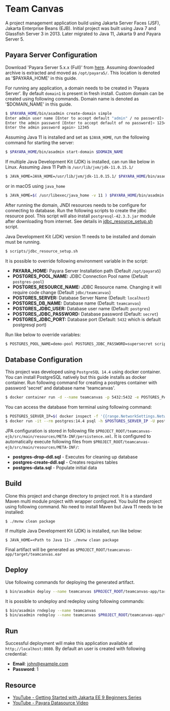 # Team Canvas

A project management application build using Jakarta Server Faces (JSF), Jakarta Enterprise Beans (EJB). Initial project
was built using Java 7 and Glassfish Server 3 in 2013. Later migrated to Java 11, Jakarta 9 and Payara Server 5. 

## Payara Server Configuration

Download 'Payara Server 5.x.x (Full)' from [here](https://www.payara.fish/downloads/payara-platform-community-edition/).
Assuming downloaded archive is extracted and moved as `/opt/payara5/`. This location is denoted as '$PAYARA_HOME' in this guide.

For running any application, a domain needs to be created in 'Payara Server'. By default `domain1` is present in fresh install.
Custom domain can be created using following commands. Domain name is denoted as '$DOMAIN_NAME' in this guide.
```sh
$ $PAYARA_HOME/bin/asadmin create-domain simple
Enter admin user name [Enter to accept default "admin" / no password]> admin
Enter the admin password [Enter to accept default of no password]> 12345
Enter the admin password again> 12345
```

Assuming Java 11 is installed and set as `$JAVA_HOME`, run the following command for starting the server:
```sh
$ $PAYARA_HOME/bin/asadmin start-domain $DOMAIN_NAME
```

If multiple Java Development Kit (JDK) is installed, can run like below in Linux. Assuming Java 11 Path is `/usr/lib/jvm/jdk-11.0.15.1/`
```sh
$ JAVA_HOME=JAVA_HOME=/usr/lib/jvm/jdk-11.0.15.1/ $PAYARA_HOME/bin/asadmin start-domain $DOMAIN_NAME

```
or in macOS using `java_home`
```sh
$ JAVA_HOME=$( /usr/libexec/java_home -v 11 ) $PAYARA_HOME/bin/asadmin start-domain $DOMAIN_NAME
```

After running the domain, JNDI resources needs to be configure for connecting to database. Run the following scripts to
create the jdbc resource pool. This script will also install `postgresql-42.3.3.jar` module after downloading from internet.
See details in [jdbc_resource_setup.sh](scripts/jdbc_resource_setup.sh) script.

Java Development Kit (JDK) version 11 needs to be installed and domain must be running.
```sh
$ scripts/jdbc_resource_setup.sh
```

It is possible to override following environment variable in the script:
* **PAYARA_HOME:** Payara Server Installation path (Default `/opt/payara5`)
* **POSTGRES_POOL_NAME:** JDBC Connection Pool name (Default `postgres-pool`)
* **POSTGRES_RESOURCE_NAME:** JDBC Resource name. Changing it will require code change (Default `jdbc/teamcanvas`)
* **POSTGRES_SERVER:** Database Server Name (Default: `localhost`)
* **POSTGRES_DB_NAME:** Database name (Default: `teamcanvas`)
* **POSTGRES_JDBC_USER:** Database user name (Default: `postgres`) 
* **POSTGRES_JDBC_PASSWORD:** Database password (Default: `secret`) 
* **POSTGRES_JDBC_PORT:** Database port (Default: `5432` which is default postgresql port)

Run like below to override variables:
```sh
$ POSTGRES_POOL_NAME=demo-pool POSTGRES_JDBC_PASSWORD=supersecret scripts/jdbc_resource_setup.sh
```

## Database Configuration

This project was developed using `PostgreSQL 14.4` using docker container. You can install PostgreSQL natively but this
guide installs as docker container. Run following command for creating a postgres container with password 'secret'
and database name 'teamcanvas'.

```sh
$ docker container run -d --name teamcanvas -p 5432:5432 -e POSTGRES_PASSWORD=secret -e POSTGRES_DB=teamcanvas -e POSTGRES_USER=postgres postgres:14.4
```

You can access the database from terminal using following command:
```sh
$ POSTGRES_SERVER_IP=$( docker inspect -f '{{range.NetworkSettings.Networks}}{{.IPAddress}}{{end}}' teamcanvas )
$ docker run -it --rm postgres:14.4 psql -h $POSTGRES_SERVER_IP -U postgres
```

JPA configuration is stored in following file `$PROJECT_ROOT/teamcanvas-ejb/src/main/resources/META-INF/persistence.xml`.
It is configured to automatically execute following files from `$PROJECT_ROOT/teamcanvas-ejb/src/main/resources/META-INF/`:

* **postgres-drop-ddl.sql** - Executes for cleaning up database
* **postgres-create-ddl.sql** - Creates requires tables
* **postgres-data.sql** - Populate initial data

## Build

Clone this project and change directory to project root. It is a standard Maven multi module project with wrapper configured.
You build the project using following command. No need to install Maven but Java 11 needs to be installed:

```$sh
$ ./mvnw clean package
```

If multiple Java Development Kit (JDK) is installed, run like below:
```$sh
$ JAVA_HOME=<Path to Java 11> ./mvnw clean package
```
Final artifact will be generated as `$PROJECT_ROOT/teamcanvas-app/target/teamcanvas.ear`

## Deploy

Use following commands for deploying the generated artifact.
```sh
$ bin/asadmin deploy --name teamcanvas $PROJECT_ROOT/teamcanvas-app/target/teamcanvas.ear
```

It is possible to undeploy and redeploy using following commands:
```sh
$ bin/asadmin rndeploy --name teamcanvas
$ bin/asadmin redeploy --name teamcanvas $PROJECT_ROOT/teamcanvas-app/target/teamcanvas.ear
```

## Run
Successful deployment will make this application available at `http;//localhost:8080`. By default an user is created with following credential:

* **Email**: john@example.com
* **Password**: 1

## Resource
* [YouTube - Getting Started with Jakarta EE 9 Beginners Series](https://www.youtube.com/watch?v=dl30p1j-Wbw&list=PLFMhxiCgmMR9Yo4p20k4lAJniEYqPsjNA)
* [YouTube - Payara Datasource Video](https://www.youtube.com/watch?v=dl30p1j-Wbw&list=PLFMhxiCgmMR9Yo4p20k4lAJniEYqPsjNA)
